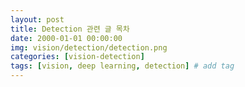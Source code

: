 ```yaml
---
layout: post
title: Detection 관련 글 목차   
date: 2000-01-01 00:00:00
img: vision/detection/detection.png
categories: [vision-detection] 
tags: [vision, deep learning, detection] # add tag
---
```



